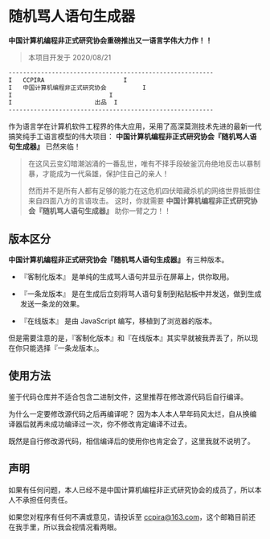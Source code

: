 # 随机骂人语句生成器

**中国计算机编程非正式研究协会重磅推出又一语言学伟大力作！！**

> 本项目开发于 2020/08/21

```txt
---------------------------------------------------------
I	CCPIRA						I
I	中国计算机编程非正式研究协会			I
I							I
I						出品	I
---------------------------------------------------------
```

作为语言学在计算机软件工程界的伟大应用，采用了高深莫测技术先进的最新一代搞笑纯手工语言模型的伟大项目： **中国计算机编程非正式研究协会『随机骂人语句生成器』** 已然来临！

> 在这风云变幻暗潮汹涌的一番乱世，唯有不择手段破釜沉舟绝地反击以暴制暴，才能成为一代枭雄，保护住自己的亲人！
>
> 然而并不是所有人都有足够的能力在这危机四伏暗藏杀机的网络世界抵御住来自四面八方的言语攻击。
> 这时，你就需要 **中国计算机编程非正式研究协会『随机骂人语句生成器』** 助你一臂之力！！

## 版本区分

**中国计算机编程非正式研究协会『随机骂人语句生成器』** 有三种版本。

- 『客制化版本』
  是单纯的生成骂人语句并显示在屏幕上，供你取用。

- 『一条龙版本』
  是在生成后立刻将骂人语句复制到粘贴板中并发送，做到生成发送一条龙的效果。

- 『在线版本』
  是由 JavaScript 编写，移植到了浏览器的版本。

但是需要注意的是，『客制化版本』和『在线版本』其实早就被我弄丢了，所以现在你只能选择『一条龙版本』。

## 使用方法

鉴于代码仓库并不适合包含二进制文件，这里推荐在修改源代码后自行编译。

为什么一定要修改源代码之后再编译呢？
因为本人本人早年码风太烂，自从换编译器后就再未成功编译过一次，你不修改肯定编译不过去。

既然是自行修改源代码，相信编译后的使用你也肯定会了，这里我就不说明了。

## 声明

如果有任何问题，本人已经不是中国计算机编程非正式研究协会的成员了，所以本人不承担任何责任。

如果您对程序有任何不满或意见，请投诉至 ccpira@163.com，这个邮箱目前还在我手里，所以我会视情况看两眼。
